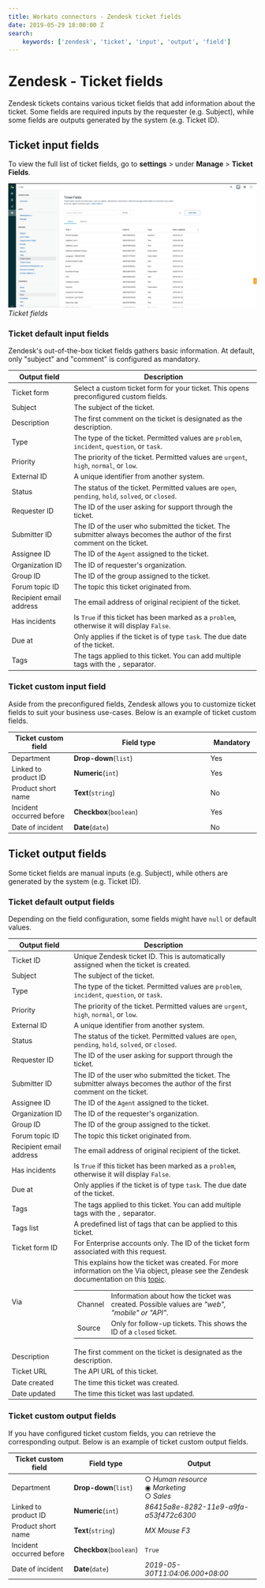 ```yaml
---
title: Workato connectors - Zendesk ticket fields
date: 2019-05-29 18:00:00 Z
search:
    keywords: ['zendesk', 'ticket', 'input', 'output', 'field']
---
```


# Zendesk - Ticket fields
Zendesk tickets contains various ticket fields that add information about the ticket. Some fields are required inputs by the requester (e.g. Subject), while some fields are outputs generated by the system (e.g. Ticket ID).

## Ticket input fields
To view the full list of ticket fields, go to **settings** > under **Manage** > **Ticket Fields**.

![Ticket fields](/assets/images/connectors/zendesk/ticket-fields.png)
*Ticket fields*

### Ticket default input fields
Zendesk's out-of-the-box ticket fields gathers basic information. At default, only "subject" and "comment" is configured as mandatory.

<table class="unchanged rich-diff-level-one">
  <thead>
    <tr>
      <th width='25%'>Output field</th>
      <th>Description</th>
  </tr>
  </thead>
  <tbody>
    <tr>
      <td>Ticket form</a></td>
      <td>
        Select a custom ticket form for your ticket. This opens preconfigured custom fields.
      </td>
    </tr>
    <tr>
      <td>Subject</td>
      <td>
        The subject of the ticket.
      </td>
    </tr>
    <tr>
      <td>Description</td>
      <td>
        The first comment on the ticket is designated as the description.
      </td>
    </tr>
    <tr>
      <td>Type</td>
      <td>
        The type of the ticket. Permitted values are <code>problem</code>, <code>incident</code>, <code>question</code>, or <code>task</code>.
      </td>
    </tr>
    <tr>
      <td>Priority</td>
      <td>
        The priority of the ticket. Permitted values are <code>urgent</code>, <code>high</code>, <code>normal</code>, or <code>low</code>.
      </td>
    </tr>
    <tr>
      <td>External ID</td>
      <td>
        A unique identifier from another system.
      </td>
    </tr>
    <tr>
      <td>Status</td>
      <td>
        The status of the ticket. Permitted values are <code>open</code>, <code>pending</code>, <code>hold</code>, <code>solved</code>, or <code>closed</code>.
      </td>
    </tr>
    <tr>
      <td>Requester ID</td>
      <td>
        The ID of the user asking for support through the ticket.
      </td>
    </tr>
    <tr>
      <td>Submitter ID</td>
      <td>
        The ID of the user who submitted the ticket. The submitter always becomes the author of the first comment on the ticket.
      </td>
    </tr>
    <tr>
      <td>Assignee ID</td>
      <td>
        The ID of the <code>Agent</code> assigned to the ticket.
      </td>
    </tr>
    <tr>
      <td>Organization ID</td>
      <td>
        The ID of requester's organization.
      </td>
    </tr>
    <tr>
      <td>Group ID</td>
      <td>
        The ID of the group assigned to the ticket.
      </td>
    </tr>
    <tr>
      <td>Forum topic ID</td>
      <td>
        The topic this ticket originated from.
      </td>
    </tr>
    <tr>
      <td>Recipient email address</td>
      <td>
        The email address of original recipient of the ticket.
      </td>
    </tr>
    <tr>
      <td>Has incidents</td>
      <td>
        Is <code>True</code> if this ticket has been marked as a <code>problem</code>, otherwise it will display <code>False</code>.
      </td>
    </tr>
    <tr>
      <td>Due at</td>
      <td>
        Only applies if the ticket is of type <code>task</code>. The due date of the ticket.
      </td>
    </tr>
    <tr>
      <td>Tags</td>
      <td>
        The tags applied to this ticket. You can add multiple tags with the <code>,</code> separator.
      </td>
    </tr>
  </tbody>
</table>

### Ticket custom input field
Aside from the preconfigured fields, Zendesk allows you to customize ticket fields to suit your business use-cases. Below is an example of ticket custom fields.

<table class="unchanged rich-diff-level-one">
  <thead>
    <tr>
      <th width='25%'>Ticket custom field</th>
      <th>Field type</th>
      <th width='20%'>Mandatory</th>
    </tr>
  </thead>
  <tbody>
    <tr>
      <td>Department</td>
      <td><b>Drop-down</b>(<code>list</code>)</td>
      <td>Yes</td>
    </tr>
    <tr>
      <td>Linked to product ID</td>
      <td><b>Numeric</b>(<code>int</code>)</td>
      <td>Yes</td>
    </tr>
    <tr>
      <td>Product short name</td>
      <td><b>Text</b>(<code>string</code>)</td>
      <td>No</td>
    </tr>
    <tr>
      <td>Incident occurred before</td>
      <td><b>Checkbox</b>(<code>boolean</code>)</td>
      <td>Yes</td>
    </tr>
    <tr>
      <td>Date of incident</td>
      <td><b>Date</b>(<code>date</code>)</td>
      <td>No</td>
    </tr>
  </tbody>
</table>

## Ticket output fields
Some ticket fields are manual inputs (e.g. Subject), while others are generated by the system (e.g. Ticket ID).

### Ticket default output fields
Depending on the field configuration, some fields might have `null` or default values.

<table class="unchanged rich-diff-level-one">
  <thead>
    <tr>
      <th width='25%'>Output field</th>
      <th>Description</th>
    </tr>
  </thead>
  <tbody>
    <tr>
      <td>Ticket ID</td>
      <td>
        Unique Zendesk ticket ID. This is automatically assigned when the ticket is created.
      </td>
    </tr>
    <tr>
      <td>Subject</td>
      <td>
        The subject of the ticket.
      </td>
    </tr>
    <tr>
      <td>Type</td>
      <td>
        The type of the ticket. Permitted values are <code>problem</code>, <code>incident</code>, <code>question</code>, or <code>task</code>.
      </td>
    </tr>
    <tr>
      <td>Priority</td>
      <td>
        The priority of the ticket. Permitted values are <code>urgent</code>, <code>high</code>, <code>normal</code>, or <code>low</code>.
      </td>
    </tr>
    <tr>
      <td>External ID</td>
      <td>
        A unique identifier from another system.
      </td>
    </tr>
    <tr>
      <td>Status</td>
      <td>
        The status of the ticket. Permitted values are <code>open</code>, <code>pending</code>, <code>hold</code>, <code>solved</code>, or <code>closed</code>.
      </td>
    </tr>
    <tr>
      <td>Requester ID</td>
      <td>
        The ID of the user asking for support through the ticket.
      </td>
    </tr>
    <tr>
      <td>Submitter ID</td>
      <td>
        The ID of the user who submitted the ticket. The submitter always becomes the author of the first comment on the ticket.
      </td>
    </tr>
    <tr>
      <td>Assignee ID</td>
      <td>
        The ID of the <code>Agent</code> assigned to the ticket.
      </td>
    </tr>
    <tr>
      <td>Organization ID</td>
      <td>
        The ID of the requester's organization.
      </td>
    </tr>
    <tr>
      <td>Group ID</td>
      <td>
        The ID of the group assigned to the ticket.
      </td>
    </tr>
    <tr>
      <td>Forum topic ID</td>
      <td>
        The topic this ticket originated from.
      </td>
    </tr>
    <tr>
      <td>Recipient email address</td>
      <td>
        The email address of original recipient of the ticket.
      </td>
    </tr>
    <tr>
      <td>Has incidents</td>
      <td>
        Is <code>True</code> if this ticket has been marked as a <code>problem</code>, otherwise it will display <code>False</code>.
      </td>
    </tr>
    <tr>
      <td>Due at</td>
      <td>
        Only applies if the ticket is of type <code>task</code>. The due date of the ticket.
      </td>
    </tr>
    <tr>
      <td>Tags</td>
      <td>
        The tags applied to this ticket. You can add multiple tags with the <code>,</code> separator.
      </td>
    </tr>
    <tr>
      <td>Tags list</td>
      <td>
        A predefined list of tags that can be applied to this ticket.
      </td>
    </tr>
    <tr>
      <td>Ticket form ID</td>
      <td>
        For Enterprise accounts only. The ID of the ticket form associated with this request.
      </td>
    </tr>
    <tr>
      <td>Via</td>
      <td>
        This explains how the ticket was created. For more information on the Via object, please see the Zendesk documentation on this <a href="https://developer.zendesk.com/rest_api/docs/support/ticket_audits.html#the-via-object">topic</a>.
        <table>
          <body>
            <tr>
              <td>Channel</td>
              <td>Information about how the ticket was created. Possible values are <i>"web", "mobile" or "API"</i>.</td>
            </tr>
            <tr>
              <td>Source</td>
              <td>Only for follow-up tickets. This shows the ID of a <code>closed</code> ticket.</td>
            </tr>
          </body>
        </table>
      </td>
    </tr>
    <tr>
      <td>Description</td>
      <td>
        The first comment on the ticket is designated as the description.
      </td>
    </tr>
    <tr>
      <td>Ticket URL</td>
      <td>
        The API URL of this ticket.
      </td>
    </tr>
    <tr>
      <td>Date created</td>
      <td>
        The time this ticket was created.
      </td>
    </tr>
    <tr>
      <td>Date updated</td>
      <td>
        The time this ticket was last updated.
      </td>
  </tbody>
</table>

### Ticket custom output fields
If you have configured ticket custom fields, you can retrieve the corresponding output. Below is an example of ticket custom output fields.

<table class="unchanged rich-diff-level-one">
  <thead>
    <tr>
      <th width='25%'>Ticket custom field</th>
      <th>Field type</th>
      <th>Output</th>
    </tr>
  </thead>
  <tbody>
    <tr>
      <td>Department</td>
      <td><b>Drop-down</b>(<code>list</code>)</td>
      <td>
      &#9675 <i>Human resource</i><br>
      &#9673 <i>Marketing</i><br>
      &#9675 <i>Sales</i><br>
      </td>
    </tr>
    <tr>
      <td>Linked to product ID</td>
      <td><b>Numeric</b>(<code>int</code>)</td>
      <td><i>86415a8e-8282-11e9-a9fa-a53f472c6300</i></td>
    </tr>
    <tr>
      <td>Product short name</td>
      <td><b>Text</b>(<code>string</code>)</td>
      <td><i>MX Mouse F3</i></td>
    </tr>
    <tr>
      <td>Incident occurred before</td>
      <td><b>Checkbox</b>(<code>boolean</code>)</td>
      <td><code>True</code></td>
    </tr>
    <tr>
      <td>Date of incident</td>
      <td><b>Date</b>(<code>date</code>)</td>
      <td><i>2019-05-30T11:04:06.000+08:00</i></td>
    </tr>
  </tbody>
</table>
